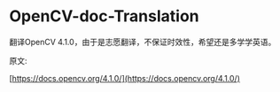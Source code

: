 # OpenCV-doc-Translation

翻译OpenCV 4.1.0，由于是志愿翻译，不保证时效性，希望还是多学学英语。

原文:

[https://docs.opencv.org/4.1.0/](https://docs.opencv.org/4.1.0/)
